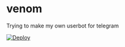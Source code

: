 # venom
Trying to make my own userbot for telegram

[![Deploy](https://www.herokucdn.com/deploy/button.svg)](https://heroku.com/deploy)
